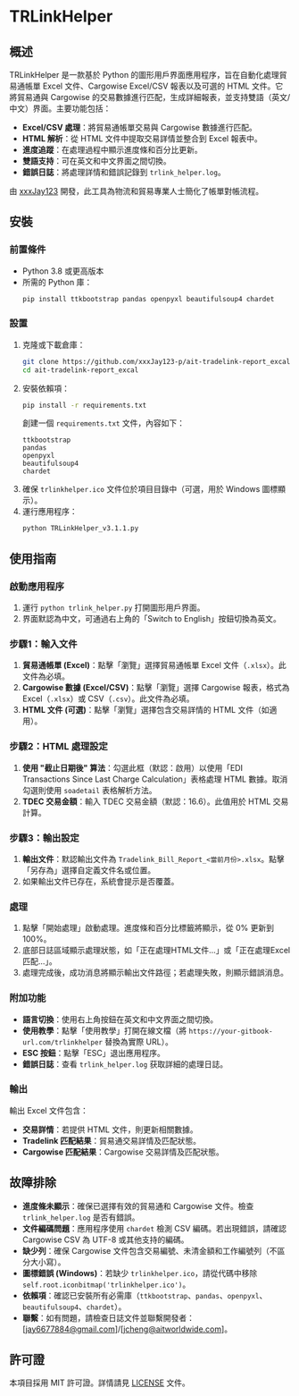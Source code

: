 # TRLinkHelper

## 概述

TRLinkHelper 是一款基於 Python 的圖形用戶界面應用程序，旨在自動化處理貿易通帳單 Excel 文件、Cargowise Excel/CSV 報表以及可選的 HTML 文件。它將貿易通與 Cargowise 的交易數據進行匹配，生成詳細報表，並支持雙語（英文/中文）界面。主要功能包括：

- **Excel/CSV 處理**：將貿易通帳單交易與 Cargowise 數據進行匹配。
- **HTML 解析**：從 HTML 文件中提取交易詳情並整合到 Excel 報表中。
- **進度追蹤**：在處理過程中顯示進度條和百分比更新。
- **雙語支持**：可在英文和中文界面之間切換。
- **錯誤日誌**：將處理詳情和錯誤記錄到 `trlink_helper.log`。

由 [xxxJay123](https://github.com/xxxJay123) 開發，此工具為物流和貿易專業人士簡化了帳單對帳流程。

## 安裝

### 前置條件
- Python 3.8 或更高版本
- 所需的 Python 庫：
  ```bash
  pip install ttkbootstrap pandas openpyxl beautifulsoup4 chardet
  ```

### 設置
1. 克隆或下載倉庫：
   ```bash
   git clone https://github.com/xxxJay123-p/ait-tradelink-report_excal.git
   cd ait-tradelink-report_excal
   ```
2. 安裝依賴項：
   ```bash
   pip install -r requirements.txt
   ```
   創建一個 `requirements.txt` 文件，內容如下：
   ```
   ttkbootstrap
   pandas
   openpyxl
   beautifulsoup4
   chardet
   ```
3. 確保 `trlinkhelper.ico` 文件位於項目目錄中（可選，用於 Windows 圖標顯示）。
4. 運行應用程序：
   ```bash
   python TRLinkHelper_v3.1.1.py
   ```

## 使用指南

### 啟動應用程序
1. 運行 `python trlink_helper.py` 打開圖形用戶界面。
2. 界面默認為中文，可通過右上角的「Switch to English」按鈕切換為英文。

### 步驟1：輸入文件
1. **貿易通帳單 (Excel)**：點擊「瀏覽」選擇貿易通帳單 Excel 文件（`.xlsx`）。此文件為必填。
2. **Cargowise 數據 (Excel/CSV)**：點擊「瀏覽」選擇 Cargowise 報表，格式為 Excel（`.xlsx`）或 CSV（`.csv`）。此文件為必填。
3. **HTML 文件 (可選)**：點擊「瀏覽」選擇包含交易詳情的 HTML 文件（如適用）。

### 步驟2：HTML 處理設定
1. **使用 "截止日期後" 算法**：勾選此框（默認：啟用）以使用「EDI Transactions Since Last Charge Calculation」表格處理 HTML 數據。取消勾選則使用 `soadetail` 表格解析方法。
2. **TDEC 交易金額**：輸入 TDEC 交易金額（默認：16.6）。此值用於 HTML 交易計算。

### 步驟3：輸出設定
1. **輸出文件**：默認輸出文件為 `Tradelink_Bill_Report_<當前月份>.xlsx`。點擊「另存為」選擇自定義文件名或位置。
2. 如果輸出文件已存在，系統會提示是否覆蓋。

### 處理
1. 點擊「開始處理」啟動處理。進度條和百分比標籤將顯示，從 0% 更新到 100%。
2. 底部日誌區域顯示處理狀態，如「正在處理HTML文件...」或「正在處理Excel匹配...」。
3. 處理完成後，成功消息將顯示輸出文件路徑；若處理失敗，則顯示錯誤消息。

### 附加功能
- **語言切換**：使用右上角按鈕在英文和中文界面之間切換。
- **使用教學**：點擊「使用教學」打開在線文檔（將 `https://your-gitbook-url.com/trlinkhelper` 替換為實際 URL）。
- **ESC 按鈕**：點擊「ESC」退出應用程序。
- **錯誤日誌**：查看 `trlink_helper.log` 获取詳細的處理日誌。

### 輸出
輸出 Excel 文件包含：
- **交易詳情**：若提供 HTML 文件，則更新相關數據。
- **Tradelink 匹配結果**：貿易通交易詳情及匹配狀態。
- **Cargowise 匹配結果**：Cargowise 交易詳情及匹配狀態。

## 故障排除

- **進度條未顯示**：確保已選擇有效的貿易通和 Cargowise 文件。檢查 `trlink_helper.log` 是否有錯誤。
- **文件編碼問題**：應用程序使用 `chardet` 檢測 CSV 編碼。若出現錯誤，請確認 Cargowise CSV 為 UTF-8 或其他支持的編碼。
- **缺少列**：確保 Cargowise 文件包含交易編號、未清金額和工作編號列（不區分大小寫）。
- **圖標錯誤 (Windows)**：若缺少 `trlinkhelper.ico`，請從代碼中移除 `self.root.iconbitmap('trlinkhelper.ico')`。
- **依賴項**：確認已安裝所有必需庫（`ttkbootstrap`、`pandas`、`openpyxl`、`beautifulsoup4`、`chardet`）。
- **聯繫**：如有問題，請檢查日誌文件並聯繫開發者：[jay6677884@gmail.com]/[jcheng@aitworldwide.com]。

## 許可證

本項目採用 MIT 許可證。詳情請見 [LICENSE](./LICENSE) 文件。

